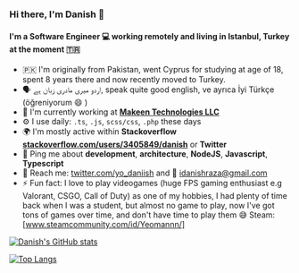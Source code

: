 ### Hi there, I'm Danish 👋

#### I'm a Software Engineer :computer: working remotely and living in Istanbul, Turkey at the moment :tr:

- :pakistan: I'm originally from Pakistan, went Cyprus for studying at age of 18, spent 8 years there and now recently moved to Turkey.
- :speaking_head: اردو میری مادری زبان ہے, speak quite good english, ve ayrıca İyi Türkçe (öğreniyorum :smile: ) 
- :scroll: I'm currently working at [**Makeen Technologies LLC**](https://www.makeen.io/)
- ⚙️ I use daily: `.ts`, `.js`, `scss/css`, `.php` these days
- 🌍 I'm mostly active within **Stackoverflow [stackoverflow.com/users/3405849/danish](https://stackoverflow.com/users/3405849/danish)** or **Twitter**
- 💬 Ping me about **development**, **architecture**, **NodeJS**, **Javascript**, **Typescript**
- :postbox: Reach me: [twitter.com/yo_daniish](https://twitter.com/yo_daniish) and :incoming_envelope: [idanishraza@gmail.com](mailto:idanishraza@gmail.com)
- ⚡️ Fun fact: I love to play videogames (huge FPS gaming enthusiast e.g Valorant, CSGO, Call of Duty) as one of my hobbies, I had plenty of time back when I was a student, but almost no game to play, now I've got tons of games over time, and don't have time to play them :sweat_smile: Steam: [www.steamcommunity.com/id/Yeomannn/]


[![Danish's GitHub stats](https://github-readme-stats.vercel.app/api?username=yeomann&count_private=true&show_icons=true&theme=dark)](https://github.com/anuraghazra/github-readme-stats)

[![Top Langs](https://github-readme-stats.vercel.app/api/top-langs/?username=yeomann&layout=compact)](https://github.com/anuraghazra/github-readme-stats)

<!--
**yeomann/yeomann** is a ✨ _special_ ✨ repository because its `README.md` (this file) appears on your GitHub profile.

Here are some ideas to get you started:

- 🔭 I’m currently working on ...
- 🌱 I’m currently learning ...
- 👯 I’m looking to collaborate on ...
- 🤔 I’m looking for help with ...
- 💬 Ask me about ...
- 📫 How to reach me: ...
- 😄 Pronouns: ...
- ⚡ Fun fact: ...
-->
